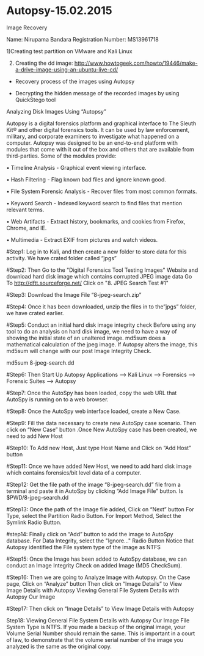 # Autopsy-15.02.2015
Image Recovery

Name: Nirupama Bandara
Registration Number: MS13961718

1)Creating test partition on VMware and Kali Linux

2) Creating the dd image: http://www.howtogeek.com/howto/19446/make-a-drive-image-using-an-ubuntu-live-cd/

* Recovery process of the images using Autopsy

* Decrypting the hidden message of the recorded images by using QuickStego tool

Analyzing Disk Images Using “Autopsy” 


Autopsy is a digital forensics platform and graphical interface to The Sleuth Kit® and other digital forensics tools. It can be used by law enforcement, military, and corporate examiners to investigate what happened on a computer. 
Autopsy was designed to be an end-to-end platform with modules that come with it out of the box and others that are available from third-parties. Some of the modules provide: 

•	Timeline Analysis - Graphical event viewing interface. 

•	Hash Filtering - Flag known bad files and ignore known good. 

•	File System Forensic Analysis - Recover files from most common formats. 

•	Keyword Search - Indexed keyword search to find files that mention relevant terms. 

•	Web Artifacts - Extract history, bookmarks, and cookies from Firefox, Chrome, and IE. 

•	Multimedia - Extract EXIF from pictures and watch videos. 

#Step1: Log in to Kali, and then create a new folder to store data for this activity. We have crated folder called “jpgs”

#Step2: Then Go to the "Digital Forensics Tool Testing Images" Website and download hard disk image which contains corrupted JPEG image data 
	Go To http://dftt.sourceforge.net/ 
	Click on "8. JPEG Search Test #1" 

#Step3: Download the Image File “8-jpeg-search.zip”

#Step4: Once it has been downloaded, unzip the files in to the”jpgs” folder, we have crated earlier.

#Step5: Conduct an initial hard disk image integrity check 
Before using any tool to do an analysis on hard disk image, we need to have a way of showing the initial state of an unaltered image. md5sum does a mathematical calculation of the jpeg image. If Autopsy alters the image, this md5sum will change with our post Image Integrity Check. 

md5sum 8-jpeg-search.dd

#Step6: Then Start Up Autopsy 
Applications --> Kali Linux --> Forensics --> Forensic Suites --> Autopsy

#Step7: Once the AutoSpy has been loaded, copy the web URL that AutoSpy is running on to a web browser. 

#Step8: Once the AutoSpy web interface loaded, create a New Case.

#Step9: Fill the data necessary to create new AutoSpy case scenario. Then click on “New Case” button .Once New AutoSpy case has been created, we need to add New Host 

#Step10: To Add new Host, Just type Host Name and Click on “Add Host” button

#Step11: Once we have added New Host, we need to add hard disk image which contains forensics/bit level data of a computer.

#Step12: Get the file path of the image “8-jpeg-search.dd” file from a terminal and paste it in AutoSpy by clicking “Add Image File” button. 
ls $PWD/8-jpeg-search.dd

#Step13: Once the path of the Image file added, Click on “Next” button 
For Type, select the Partition Radio Button. 
For Import Method, Select the Symlink Radio Button. 

#step14: Finally click on “Add” button to add the image to AutoSpy database. 
For Data Integrity, select the "Ignore..." Radio Button 
Notice that Autopsy identified the File system type of the image as NTFS 

#Step15: Once the Image has been added to AutoSpy database, we can conduct an Image Integrity Check on added Image (MD5 CheckSum).

#Step16: Then we are going to Analyze Image with Autopsy. On the Case page, Click on “Analyze” button 
Then click on “Image Details” to View Image Details with Autopsy 
Viewing General File System Details with Autopsy 
Our Image

#Step17: Then click on “Image Details” to View Image Details with Autopsy

Step18: Viewing General File System Details with Autopsy 
Our Image File System Type is NTFS. If you made a backup of the original image, your Volume Serial Number should remain the same. This is important in a court of law, to demonstrate that the volume serial number of the image you analyzed is the same as the original copy.




